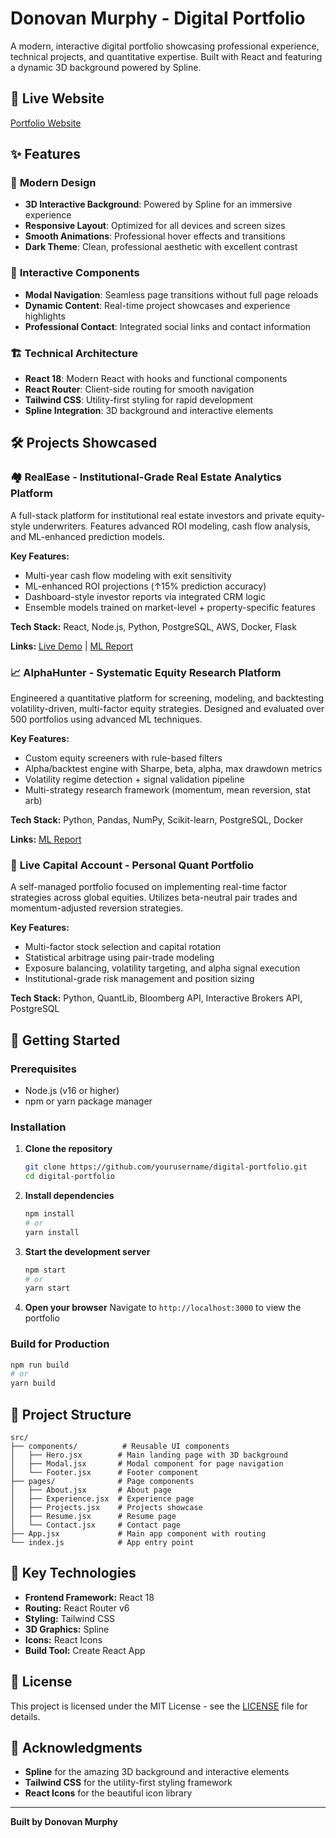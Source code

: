 # Donovan Murphy - Digital Portfolio

A modern, interactive digital portfolio showcasing professional experience, technical projects, and quantitative expertise. Built with React and featuring a dynamic 3D background powered by Spline.

## 🚀 Live Website

[Portfolio Website](https://donovan-murphy.com)

## ✨ Features

### 🎨 **Modern Design**

- **3D Interactive Background**: Powered by Spline for an immersive experience
- **Responsive Layout**: Optimized for all devices and screen sizes
- **Smooth Animations**: Professional hover effects and transitions
- **Dark Theme**: Clean, professional aesthetic with excellent contrast

### 📱 **Interactive Components**

- **Modal Navigation**: Seamless page transitions without full page reloads
- **Dynamic Content**: Real-time project showcases and experience highlights
- **Professional Contact**: Integrated social links and contact information

### 🏗️ **Technical Architecture**

- **React 18**: Modern React with hooks and functional components
- **React Router**: Client-side routing for smooth navigation
- **Tailwind CSS**: Utility-first styling for rapid development
- **Spline Integration**: 3D background and interactive elements

## 🛠️ Projects Showcased

### 🏘️ **RealEase - Institutional-Grade Real Estate Analytics Platform**

A full-stack platform for institutional real estate investors and private equity-style underwriters. Features advanced ROI modeling, cash flow analysis, and ML-enhanced prediction models.

**Key Features:**

- Multi-year cash flow modeling with exit sensitivity
- ML-enhanced ROI projections (↑15% prediction accuracy)
- Dashboard-style investor reports via integrated CRM logic
- Ensemble models trained on market-level + property-specific features

**Tech Stack:** React, Node.js, Python, PostgreSQL, AWS, Docker, Flask

**Links:** [Live Demo](https://drive.google.com/file/d/1NysZGZfLz3BSpceqPN9oKNChdGrJM-SD/view?usp=drive_link) | [ML Report](./public/Housing%20Price%20Prediction%20Model%20Report.pdf)

### 📈 **AlphaHunter - Systematic Equity Research Platform**

Engineered a quantitative platform for screening, modeling, and backtesting volatility-driven, multi-factor equity strategies. Designed and evaluated over 500 portfolios using advanced ML techniques.

**Key Features:**

- Custom equity screeners with rule-based filters
- Alpha/backtest engine with Sharpe, beta, alpha, max drawdown metrics
- Volatility regime detection + signal validation pipeline
- Multi-strategy research framework (momentum, mean reversion, stat arb)

**Tech Stack:** Python, Pandas, NumPy, Scikit-learn, PostgreSQL, Docker

**Links:** [ML Report](./public/AlphaHunter%20Project%20Report.pdf)

### 💼 **Live Capital Account - Personal Quant Portfolio**

A self-managed portfolio focused on implementing real-time factor strategies across global equities. Utilizes beta-neutral pair trades and momentum-adjusted reversion strategies.

**Key Features:**

- Multi-factor stock selection and capital rotation
- Statistical arbitrage using pair-trade modeling
- Exposure balancing, volatility targeting, and alpha signal execution
- Institutional-grade risk management and position sizing

**Tech Stack:** Python, QuantLib, Bloomberg API, Interactive Brokers API, PostgreSQL

## 🚀 Getting Started

### Prerequisites

- Node.js (v16 or higher)
- npm or yarn package manager

### Installation

1. **Clone the repository**

   ```bash
   git clone https://github.com/yourusername/digital-portfolio.git
   cd digital-portfolio
   ```

2. **Install dependencies**

   ```bash
   npm install
   # or
   yarn install
   ```

3. **Start the development server**

   ```bash
   npm start
   # or
   yarn start
   ```

4. **Open your browser**
   Navigate to `http://localhost:3000` to view the portfolio

### Build for Production

```bash
npm run build
# or
yarn build
```

## 📁 Project Structure

```
src/
├── components/          # Reusable UI components
│   ├── Hero.jsx        # Main landing page with 3D background
│   ├── Modal.jsx       # Modal component for page navigation
│   └── Footer.jsx      # Footer component
├── pages/              # Page components
│   ├── About.jsx       # About page
│   ├── Experience.jsx  # Experience page
│   ├── Projects.jsx    # Projects showcase
│   ├── Resume.jsx      # Resume page
│   └── Contact.jsx     # Contact page
├── App.jsx             # Main app component with routing
└── index.js            # App entry point
```

## 🎯 Key Technologies

- **Frontend Framework:** React 18
- **Routing:** React Router v6
- **Styling:** Tailwind CSS
- **3D Graphics:** Spline
- **Icons:** React Icons
- **Build Tool:** Create React App

## 📄 License

This project is licensed under the MIT License - see the [LICENSE](LICENSE) file for details.

## 🙏 Acknowledgments

- **Spline** for the amazing 3D background and interactive elements
- **Tailwind CSS** for the utility-first styling framework
- **React Icons** for the beautiful icon library

---

**Built by Donovan Murphy**
